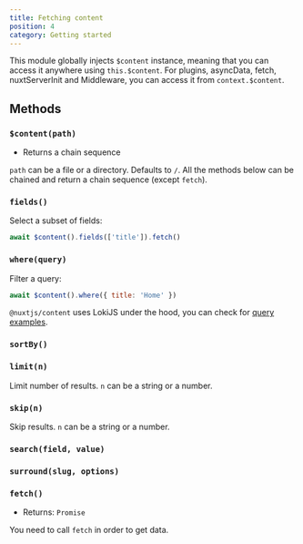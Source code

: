 ```yaml
---
title: Fetching content
position: 4
category: Getting started
---
```


This module globally injects `$content` instance, meaning that you can access it anywhere using `this.$content`. For plugins, asyncData, fetch, nuxtServerInit and Middleware, you can access it from `context.$content`.

## Methods

### `$content(path)`

- Returns a chain sequence

`path` can be a file or a directory. Defaults to `/`. All the methods below can be chained and return a chain sequence (except `fetch`).

### `fields()`

Select a subset of fields:

```js
await $content().fields(['title']).fetch()
```

### `where(query)`

Filter a query:

```js
await $content().where({ title: 'Home' })
```

`@nuxtjs/content` uses LokiJS under the hood, you can check for [query examples](http://techfort.github.io/LokiJS/tutorial-Query%20Examples.html).

### `sortBy()`

### `limit(n)`

Limit number of results. `n` can be a string or a number.

### `skip(n)`

Skip results. `n` can be a string or a number.

### `search(field, value)`

### `surround(slug, options)`

### `fetch()`

- Returns: `Promise`

You need to call `fetch` in order to get data.